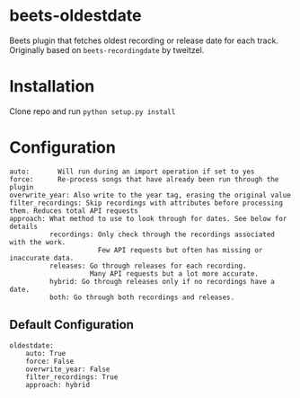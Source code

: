 # beets-oldestdate
Beets plugin that fetches oldest recording or release date for each track. Originally based on `beets-recordingdate` by tweitzel.

# Installation
Clone repo and run `python setup.py install`

# Configuration
    auto:       Will run during an import operation if set to yes
    force:      Re-process songs that have already been run through the plugin
    overwrite_year: Also write to the year tag, erasing the original value 
    filter_recordings: Skip recordings with attributes before processing them. Reduces total API requests
    approach: What method to use to look through for dates. See below for details
              recordings: Only check through the recordings associated with the work.
                          Few API requests but often has missing or inaccurate data.
              releases: Go through releases for each recording.
                        Many API requests but a lot more accurate.
              hybrid: Go through releases only if no recordings have a date.
              both: Go through both recordings and releases.
              
## Default Configuration
    oldestdate:
        auto: True
        force: False
        overwrite_year: False
        filter_recordings: True
        approach: hybrid
